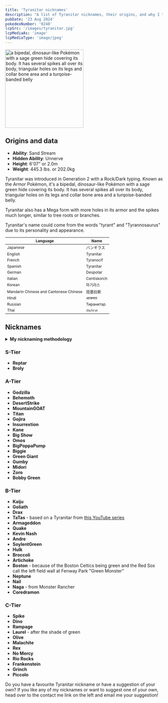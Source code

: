 ```yaml
---
title: 'Tyranitar nicknames'
description: "A list of Tyranitar nicknames, their origins, and why I think they're cool."
pubDate: '23 Aug 2024'
pokedexNumber: '0248'
lcpSrc: '/images/tyranitar.jpg'
lcpMediaAs: 'image'
lcpMediaType: 'image/jpeg'
---
```


<div class="img-center">
	<picture>
		<source srcset="/images/tyranitar.webp" type="image/webp">
		<img src="/images/tyranitar.jpg" width="250" height="250" alt="a bipedal, dinosaur-like Pokémon with a sage green hide covering its body. It has several spikes all over its body, triangular holes on its legs and collar bone area and a turqoise-banded belly">
	</picture>
</div>

## Origins and data

<div class="room-box">
		<div class="room-box-left">
			<ul>
				<li><strong>Ability</strong>: Sand Stream</li>
				<li><strong>Hidden Ability</strong>: Unnerve</li>
				<li><strong>Height</strong>: 6'07" or 2.0m</li>
				<li><strong>Weight</strong>: 445.3 lbs. or 202.0kg</li>
			</ul>
			<p>Tyranitar was introduced in Generation 2 with a Rock/Dark typing. Known as the Armor Pokémon, it's a bipedal, dinosaur-like Pokémon with a sage green hide covering its body. It has several spikes all over its body, triangular holes on its legs and collar bone area and a turqoise-banded belly.</p>
			<p>Tyranitar also has a Mega form with more holes in its armor and the spikes much longer, similar to tree roots or branches.</p>
			<p>Tyranitar's name could come from the words "tyrant" and "Tyrannosaurus" due to its personality and appearance.</p>
		</div>

<div class="room-box-right">
	<table class="room-table" style="font-size:12px">
	<thead>
		<tr>
			<th>Language</th>
			<th>Name</th>
		</tr>
	</thead>
	<tbody>
		<tr>
			<td>Japanese</td>
			<td><span lang="ja">バンギラス</span></td>
		</tr>
		<tr>
			<td>English</td>
			<td>Tyranitar</td>
		</tr>
		<tr>
			<td>French</td>
			<td>Tyranocif</td>
		</tr>
		<tr>
			<td>Spanish</td>
			<td>Tyranitar</td>
		</tr>
		<tr>
			<td>German</td>
			<td>Despotar</td>
		</tr>
		<tr>
			<td>Italian</td>
			<td>Centiskorch</td>
		</tr>
		<tr>
			<td>Korean</td>
			<td><span lang="ko">마기라스</span></td>
		</tr>
		<tr>
			<td>Mandarin Chinese and Cantonese Chinese</td>
			<td>班基拉斯</td>
		</tr>
		<tr>
			<td>Hindi</td>
			<td>आक्रमार</td>
		</tr>
		<tr>
			<td>Russian</td>
			<td>Тиранитар</td>
		</tr>
		<tr>
			<td>Thai</td>
			<td>บันกิราส</td>
		</tr>
	</tbody>
	</table>
	</div>
</div>

## Nicknames
<section class="deets">
	<details>
		<summary><strong>My nicknaming methodology</strong></summary>
		<ul>
			<li>I rank nicknames by lettered tiers: S, A, B, C, and D. S is the best and D is the worst.</li>
			<li>I may use generative AI for inspiration. I'll always mark these nicknames with an asterisk (\*) </li>but they'll always be amended where necessary
			<li>I'll usually list my inspiration for a nickname so you know where they came from</li>
		</ul>
	</details>
</section>

### S-Tier

* **Reptar**
* **Broly**

### A-Tier

* **Godzilla**
* **Behemoth**
* **DesertStrike**
* **MountainGOAT**
* **Titan**
* **Gojira**
* **Insurrextion**
* **Kane**
* **Big Show**
* **Omos**
* **BigPoppaPump**
* **Biggie**
* **Green Giant**
* **Gumby**
* **Midori**
* **Zoro**
* **Bobby Green**

### B-Tier

* **Kaiju**
* **Goliath**
* **Drax**
* **TaTas** - based on a Tyranitar from [this YouTube series](https://www.youtube.com/playlist?list=PLsbcx3DcDrLkM__Dlwook_Vp_2D4hceg4)
* **Armageddon**
* **Quake**
* **Kevin Nash**
* **Andre**
* **SoylentGreen**
* **Hulk**
* **Broccoli**
* **Artichoke**
* **Boston** - because of the Boston Celtics being green and the Red Sox call the left field wall at Fenway Park "Green Monster"
* **Neptune**
* **Nail**
* **Naga** - from Monster Rancher
* **Coredramon**

### C-Tier

* **Spike**
* **Dino**
* **Rampage**
* **Laurel** - after the shade of green
* **Olive**
* **Malachite**
* **Rex**
* **No Mercy**
* **Rio Rocks**
* **Frankenstein**
* **Grinch**
* **Piccolo**

Do you have a favourite Tyranitar nickname or have a suggestion of your own? If you like any of my nicknames or want to suggest one of your own, head over to the contact me link on the left and email me your suggestion!